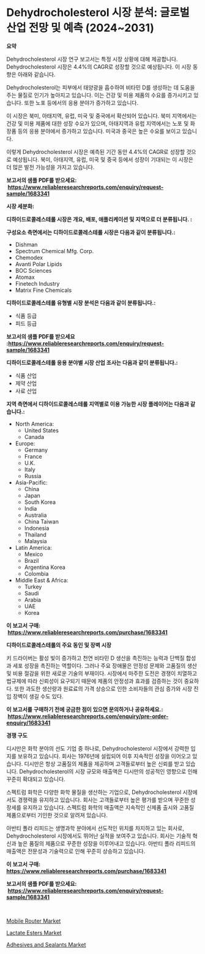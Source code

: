 <p><h1>Dehydrocholesterol 시장 분석: 글로벌 산업 전망 및 예측 (2024~2031)</h1></p><p><strong>요약</strong></p>
<p><p>Dehydrocholesterol 시장 연구 보고서는 특정 시장 상황에 대해 제공합니다. Dehydrocholesterol 시장은 4.4%의 CAGR로 성장할 것으로 예상됩니다. 이 시장 동향은 아래와 같습니다.</p><p>Dehydrocholesterol는 피부에서 태양광을 흡수하여 비타민 D를 생성하는 데 도움을 주는 물질로 인기가 높아지고 있습니다. 이는 건강 및 미용 제품의 수요를 증가시키고 있습니다. 또한 노포 등에서의 응용 분야가 증가하고 있습니다.</p><p>이 시장은 북미, 아태지역, 유럽, 미국 및 중국에서 확산되어 있습니다. 북미 지역에서는 건강 및 미용 제품에 대한 성장 수요가 있으며, 아태지역과 유럽 지역에서는 노포 및 화장품 등의 응용 분야에서 증가하고 있습니다. 미국과 중국은 높은 수요를 보이고 있습니다.</p><p>이렇게 Dehydrocholesterol 시장은 예측된 기간 동안 4.4%의 CAGR로 성장할 것으로 예상됩니다. 북미, 아태지역, 유럽, 미국 및 중국 등에서 성장이 기대되는 이 시장은 더 많은 발전 가능성을 가지고 있습니다.</p></p>
<p><strong>보고서의 샘플 PDF를 받으세요: &nbsp;<a href="https://www.reliableresearchreports.com/enquiry/request-sample/1683341">https://www.reliableresearchreports.com/enquiry/request-sample/1683341</a></strong></p>
<p><strong>시장 세분화:</strong></p>
<p><strong> 디하이드로콜레스테롤 시장은 개요, 배포, 애플리케이션 및 지역으로 더 분류됩니다. :</strong></p>
<p><strong>구성요소 측면에서는 디하이드로콜레스테롤 시장은 다음과 같이 분류됩니다.:</strong></p>
<p><ul><li>Dishman</li><li>Spectrum Chemical Mfg. Corp.</li><li>Chemodex</li><li>Avanti Polar Lipids</li><li>BOC Sciences</li><li>Atomax</li><li>Finetech Industry</li><li>Matrix Fine Chemicals</li></ul></p>
<p><strong> 디하이드로콜레스테롤 유형별 시장 분석은 다음과 같이 분류됩니다.:</strong></p>
<p><ul><li>식품 등급</li><li>피드 등급</li></ul></p>
<p><strong>보고서의 샘플 PDF를 받으세요 :<a href="https://www.reliableresearchreports.com/enquiry/request-sample/1683341">https://www.reliableresearchreports.com/enquiry/request-sample/1683341</a></strong></p>
<p><strong> 디하이드로콜레스테롤 응용 분야별 시장 산업 조사는 다음과 같이 분류됩니다.:</strong></p>
<p><ul><li>식품 산업</li><li>제약 산업</li><li>사료 산업</li></ul></p>
<p><strong>지역 측면에서 디하이드로콜레스테롤 지역별로 이용 가능한 시장 플레이어는 다음과 같습니다.:</strong></p>
<p><ul>
    <li>
        North America:
        <ul>
            <li>United States</li>
            <li>Canada</li>
        </ul>
    </li>
    <li>
        Europe:
        <ul>
            <li>Germany</li>
            <li>France</li>
            <li>U.K.</li>
            <li>Italy</li>
            <li>Russia</li>
        </ul>
    </li>
    <li>
        Asia-Pacific:
        <ul>
            <li>China</li>
            <li>Japan</li>
            <li>South Korea</li>
            <li>India</li>
            <li>Australia</li>
            <li>China Taiwan</li>
            <li>Indonesia</li>
            <li>Thailand</li>
            <li>Malaysia</li>
        </ul>
    </li>
    <li>
        Latin America:
        <ul>
            <li>Mexico</li>
            <li>Brazil</li>
            <li>Argentina Korea</li>
            <li>Colombia</li>
        </ul>
    </li>
    <li>
        Middle East & Africa:
        <ul>
            <li>Turkey</li>
            <li>Saudi</li>
            <li>Arabia</li>
            <li>UAE</li>
            <li>Korea</li>
        </ul>
    </li>
    </ul></p>
<p><strong>이 보고서 구매: &nbsp;<a href="https://www.reliableresearchreports.com/purchase/1683341">https://www.reliableresearchreports.com/purchase/1683341</a></strong></p>
<p><strong>디하이드로콜레스테롤의 주요 동인 및 장벽 시장</strong></p>
<p><p>키 드라이버는 활성 빛이 증가하고 천연 비타민 D 생산을 촉진하는 능력과 단백질 합성과 세포 성장을 촉진하는 역할이다. 그러나 주요 장애물은 안정성 문제와 고품질의 생산 및 비용 절감을 위한 새로운 기술의 부재이다. 시장에서 마주한 도전은 경쟁이 치열하고 법규제에 따라 신뢰성이 요구되기 때문에 제품의 안정성과 효과를 검증하는 것이 중요하다. 또한 과도한 생산량과 원료료의 가격 상승으로 인한 소비자들의 관심 증가와 시장 진입 장벽이 생길 수도 있다.</p></p>
<p><strong>이 보고서를 구매하기 전에 궁금한 점이 있으면 문의하거나 공유하세요.: &nbsp;<a href="https://www.reliableresearchreports.com/enquiry/pre-order-enquiry/1683341">https://www.reliableresearchreports.com/enquiry/pre-order-enquiry/1683341</a></strong></p>
<p><strong>경쟁 구도</strong></p>
<p><p>디시만은 화학 분야의 선도 기업 중 하나로, Dehydrocholesterol 시장에서 강력한 입지를 보유하고 있습니다. 회사는 1976년에 설립되어 이후 지속적인 성장을 이어오고 있습니다. 디시만은 항상 고품질의 제품을 제공하며 고객들로부터 높은 신뢰를 받고 있습니다. Dehydrocholesterol의 시장 규모와 매출액은 디시만의 성공적인 영향으로 인해 꾸준히 확대되고 있습니다.</p><p>스펙트럼 화학은 다양한 화학 물질을 생산하는 기업으로, Dehydrocholesterol 시장에서도 경쟁력을 유지하고 있습니다. 회사는 고객들로부터 높은 평가를 받으며 꾸준한 성장세를 유지하고 있습니다. 스펙트럼 화학의 매출액은 지속적인 신제품 출시와 고품질 제품으로부터 기인한 것으로 알려져 있습니다.</p><p>아반티 폴라 리피드는 생명과학 분야에서 선도적인 위치를 차지하고 있는 회사로, Dehydrocholesterol 시장에서도 뛰어난 실적을 보여주고 있습니다. 회사는 기술적 혁신과 높은 품질의 제품으로 꾸준한 성장을 이루어내고 있습니다. 아반티 폴라 리피드의 매출액은 전문성과 기술력으로 인해 꾸준히 상승하고 있습니다.</p></p>
<p><strong>이 보고서 구매: &nbsp; <a href="https://www.reliableresearchreports.com/purchase/1683341">https://www.reliableresearchreports.com/purchase/1683341</a></strong></p>
<p><strong>보고서의 샘플 PDF를 받으세요: &nbsp;<a href="https://www.reliableresearchreports.com/enquiry/request-sample/1683341">https://www.reliableresearchreports.com/enquiry/request-sample/1683341</a></strong><strong></strong></p>
<p>&nbsp;</p>
<p><p><a href="https://view.publitas.com/reportprime-1/mobile-router-market-offer-valuable-insights-into-market-size-market-share-market-trends-and-projections-spanning-from-2024-to-2031/">Mobile Router Market</a></p><p><a href="https://lydian-appliance-61d.notion.site/Lactate-Esters-Market-A-Comprehensive-Report-of-its-Market-Share-Growth-Trends-2024-2031-92582d9466ac440cba5002793f7ab786">Lactate Esters Market</a></p><p><a href="https://summer-dogwood-3e9.notion.site/Adhesives-and-Sealants-Market-Size-2024-2031-Global-Industrial-Analysis-Key-Geographical-Regions--dd19835d27d043099d364fb2997c8e34">Adhesives and Sealants Market</a></p></p>